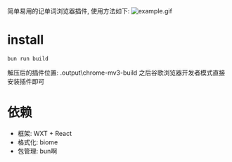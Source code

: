 简单易用的记单词浏览器插件, 使用方法如下:
![example.gif](https://i.imgur.com/tdqxiJ7.gif)

# install
```shell
bun run build
``` 
解压后的插件位置: .output\chrome-mv3-build
之后谷歌浏览器开发者模式直接安装插件即可

# 依赖
- 框架: WXT + React
- 格式化: biome
- 包管理: bun啊
